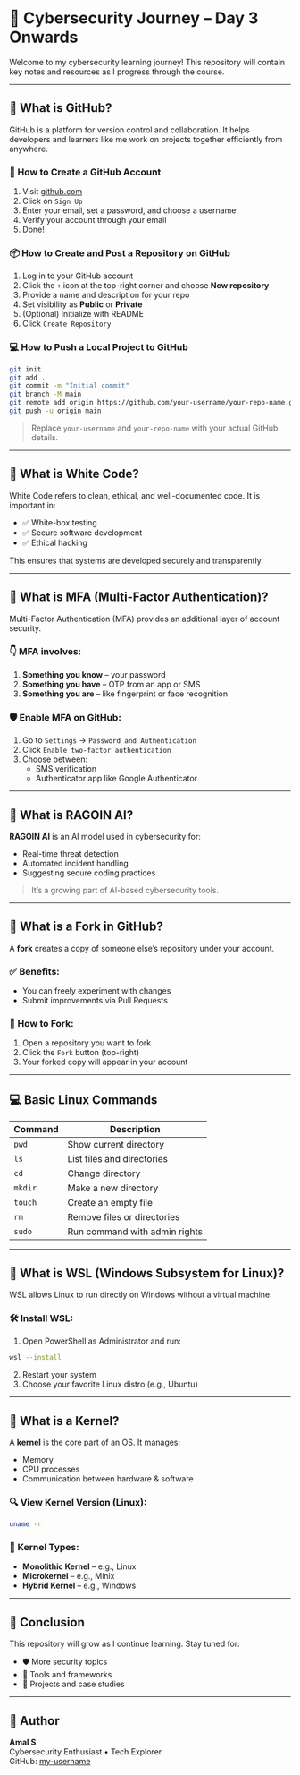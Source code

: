 
# 🚀 Cybersecurity Journey – Day 3 Onwards

Welcome to my cybersecurity learning journey! This repository will contain key notes and resources as I progress through the course.

---

## 🐙 What is GitHub?

GitHub is a platform for version control and collaboration. It helps developers and learners like me work on projects together efficiently from anywhere.

### 🔧 How to Create a GitHub Account

1. Visit [github.com](https://github.com)
2. Click on `Sign Up`
3. Enter your email, set a password, and choose a username
4. Verify your account through your email
5. Done!

### 📦 How to Create and Post a Repository on GitHub

1. Log in to your GitHub account
2. Click the `+` icon at the top-right corner and choose **New repository**
3. Provide a name and description for your repo
4. Set visibility as **Public** or **Private**
5. (Optional) Initialize with README
6. Click `Create Repository`

### 💻 How to Push a Local Project to GitHub

```bash
git init
git add .
git commit -m "Initial commit"
git branch -M main
git remote add origin https://github.com/your-username/your-repo-name.git
git push -u origin main
```

> Replace `your-username` and `your-repo-name` with your actual GitHub details.

---

## 🧪 What is White Code?

White Code refers to clean, ethical, and well-documented code. It is important in:

- ✅ White-box testing
- ✅ Secure software development
- ✅ Ethical hacking

This ensures that systems are developed securely and transparently.

---

## 🔐 What is MFA (Multi-Factor Authentication)?

Multi-Factor Authentication (MFA) provides an additional layer of account security.

### 👇 MFA involves:
1. **Something you know** – your password  
2. **Something you have** – OTP from an app or SMS  
3. **Something you are** – like fingerprint or face recognition  

### 🛡️ Enable MFA on GitHub:

1. Go to `Settings` → `Password and Authentication`
2. Click `Enable two-factor authentication`
3. Choose between:
   - SMS verification
   - Authenticator app like Google Authenticator

---

## 🤖 What is RAGOIN AI?

**RAGOIN AI** is an AI model used in cybersecurity for:

- Real-time threat detection
- Automated incident handling
- Suggesting secure coding practices

> It’s a growing part of AI-based cybersecurity tools.

---

## 🍴 What is a Fork in GitHub?

A **fork** creates a copy of someone else’s repository under your account.

### ✅ Benefits:
- You can freely experiment with changes
- Submit improvements via Pull Requests

### 🔁 How to Fork:

1. Open a repository you want to fork
2. Click the `Fork` button (top-right)
3. Your forked copy will appear in your account

---

## 💻 Basic Linux Commands

| Command      | Description                    |
|--------------|--------------------------------|
| `pwd`        | Show current directory         |
| `ls`         | List files and directories     |
| `cd`         | Change directory               |
| `mkdir`      | Make a new directory           |
| `touch`      | Create an empty file           |
| `rm`         | Remove files or directories    |
| `sudo`       | Run command with admin rights  |

---

## 🐧 What is WSL (Windows Subsystem for Linux)?

WSL allows Linux to run directly on Windows without a virtual machine.

### 🛠️ Install WSL:

1. Open PowerShell as Administrator and run:

```bash
wsl --install
```

2. Restart your system  
3. Choose your favorite Linux distro (e.g., Ubuntu)

---

## 🧠 What is a Kernel?

A **kernel** is the core part of an OS. It manages:

- Memory
- CPU processes
- Communication between hardware & software

### 🔍 View Kernel Version (Linux):
```bash
uname -r
```

### 🔧 Kernel Types:
- **Monolithic Kernel** – e.g., Linux
- **Microkernel** – e.g., Minix
- **Hybrid Kernel** – e.g., Windows

---

## 📌 Conclusion

This repository will grow as I continue learning. Stay tuned for:

- 🛡️ More security topics
- 🧰 Tools and frameworks
- 📂 Projects and case studies

---


## 🙌 Author

**Amal S**  
Cybersecurity Enthusiast • Tech Explorer  
GitHub: [my-username](https://github.com/amalsab2008)
